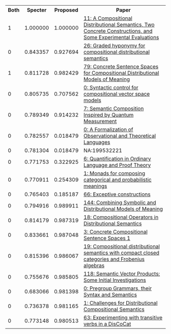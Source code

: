 <html><table><tr>
<th>Both</th>
<th>Specter</th>
<th>Proposed</th>
<th>Paper</th>
</tr>
<tr>
<td>1</td>
<td>1.000000</td>
<td>1.000000</td>
<td><a href="https://www.semanticscholar.org/paper/70309c07d192907c81665e701758554bc0417928">11: A Compositional Distributional Semantics, Two Concrete Constructions, and Some Experimental Evaluations</a></td>
</tr>
<tr>
<td>0</td>
<td>0.843357</td>
<td>0.927694</td>
<td><a href="https://www.semanticscholar.org/paper/6597e2144f45625fa602a82fe84a743907820a2a">26: Graded hyponymy for compositional distributional semantics</a></td>
</tr>
<tr>
<td>1</td>
<td>0.811728</td>
<td>0.982429</td>
<td><a href="https://www.semanticscholar.org/paper/3cd32f1a3d8a090a75658528eeecc38cba8a2bf1">79: Concrete Sentence Spaces for Compositional Distributional Models of Meaning</a></td>
</tr>
<tr>
<td>0</td>
<td>0.805735</td>
<td>0.707562</td>
<td><a href="https://www.semanticscholar.org/paper/4a9452ece820cafad90d47421b182b9de7641976">0: Syntactic control for compositional vector space models</a></td>
</tr>
<tr>
<td>0</td>
<td>0.789349</td>
<td>0.914232</td>
<td><a href="https://www.semanticscholar.org/paper/23a9b6abcf0278a93487e55b453bf1a65e21f7bf">7: Semantic Composition Inspired by Quantum Measurement</a></td>
</tr>
<tr>
<td>0</td>
<td>0.782557</td>
<td>0.018479</td>
<td><a href="https://www.semanticscholar.org/paper/0635615e438b9d91778412b045e0e90bb0919d4c">0: A Formalization of Observational and Theoretical Languages</a></td>
</tr>
<tr>
<td>0</td>
<td>0.781304</td>
<td>0.018479</td>
<td>NA:199532221</td>
</tr>
<tr>
<td>0</td>
<td>0.771753</td>
<td>0.322925</td>
<td><a href="https://www.semanticscholar.org/paper/cdc76ddfb8edb0ddd8ecccdbde33c992408c9ca8">6: Quantification in Ordinary Language and Proof Theory</a></td>
</tr>
<tr>
<td>0</td>
<td>0.770911</td>
<td>0.254309</td>
<td><a href="https://www.semanticscholar.org/paper/0a2f1993cf1f295f2fdbbf7a4a178d66c04ac2e8">1: Monads for composing categorical and probabilistic meanings</a></td>
</tr>
<tr>
<td>0</td>
<td>0.765403</td>
<td>0.185187</td>
<td><a href="https://www.semanticscholar.org/paper/847325c2771635700bba4adf18f261b50bb5faac">66: Exceptive constructions</a></td>
</tr>
<tr>
<td>0</td>
<td>0.794916</td>
<td>0.989911</td>
<td><a href="https://www.semanticscholar.org/paper/73e897104540642698321c106cc9c35af369fe12">144: Combining Symbolic and Distributional Models of Meaning</a></td>
</tr>
<tr>
<td>0</td>
<td>0.814179</td>
<td>0.987319</td>
<td><a href="https://www.semanticscholar.org/paper/f17f0e992b0bd4303bfe619bbbe81c9342d417f4">18: Compositional Operators in Distributional Semantics</a></td>
</tr>
<tr>
<td>0</td>
<td>0.833661</td>
<td>0.987048</td>
<td><a href="https://www.semanticscholar.org/paper/aee59e44815aecc75811f62767e79fdf13cf267e">3: Concrete Compositional Sentence Spaces 1</a></td>
</tr>
<tr>
<td>0</td>
<td>0.815396</td>
<td>0.986067</td>
<td><a href="https://www.semanticscholar.org/paper/603e0ea8887bb66ebc468bddf5ee28a04d55b573">19: Compositional distributional semantics with compact closed categories and Frobenius algebras</a></td>
</tr>
<tr>
<td>0</td>
<td>0.755676</td>
<td>0.985805</td>
<td><a href="https://www.semanticscholar.org/paper/7c69a90236f1c57348de858918c554a9420f1521">118: Semantic Vector Products: Some Initial Investigations</a></td>
</tr>
<tr>
<td>0</td>
<td>0.683066</td>
<td>0.981398</td>
<td><a href="https://www.semanticscholar.org/paper/57088bd90f724ea7cbb1e3a9bb92710932bb44c7">0: Pregroup Grammars, their Syntax and Semantics</a></td>
</tr>
<tr>
<td>0</td>
<td>0.736378</td>
<td>0.981165</td>
<td><a href="https://www.semanticscholar.org/paper/550e7c9d82b3816d5b20f5fb2057fd25a8def57b">1: Challenges for Distributional Compositional Semantics</a></td>
</tr>
<tr>
<td>0</td>
<td>0.773148</td>
<td>0.980513</td>
<td><a href="https://www.semanticscholar.org/paper/bc96de1cc022a0425e9f4f607c8d95064a6b3811">63: Experimenting with transitive verbs in a DisCoCat</a></td>
</tr>
</table></html>
